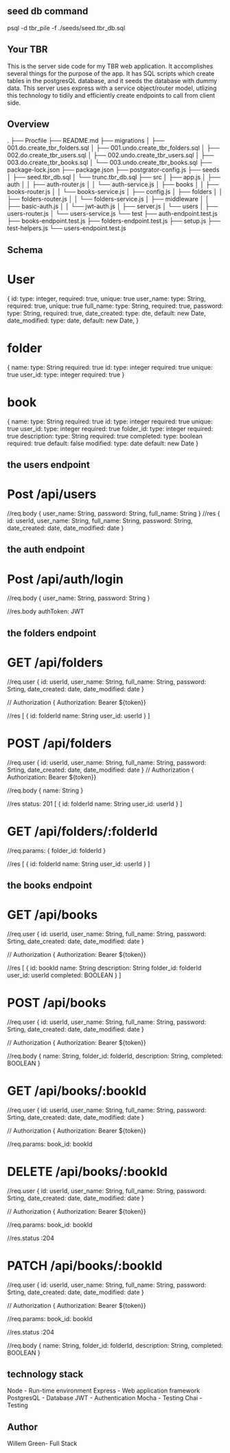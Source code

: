 
## seed db command
psql -d tbr_pile -f ./seeds/seed.tbr_db.sql

## Your TBR
This is the server side code for my TBR web application. It accomplishes several things for the purpose of the app. It has SQL scripts which create tables in the postgresQL database, and it seeds the database with dummy data. This server uses express with a service object/router model, utlizing this technology to tidily and efficiently create endpoints to call from client side. 

## Overview

.
├── Procfile
├── README.md
├── migrations
│   ├── 001.do.create_tbr_folders.sql
│   ├── 001.undo.create_tbr_folders.sql
│   ├── 002.do.create_tbr_users.sql
│   ├── 002.undo.create_tbr_users.sql
│   ├── 003.do.create_tbr_books.sql
│   └── 003.undo.create_tbr_books.sql
├── package-lock.json
├── package.json
├── postgrator-config.js
├── seeds
│   ├── seed.tbr_db.sql
│   └── trunc.tbr_db.sql
├── src
│   ├── app.js
│   ├── auth
│   │   ├── auth-router.js
│   │   └── auth-service.js
│   ├── books
│   │   ├── books-router.js
│   │   └── books-service.js
│   ├── config.js
│   ├── folders
│   │   ├── folders-router.js
│   │   └── folders-service.js
│   ├── middleware
│   │   ├── basic-auth.js
│   │   └── jwt-auth.js
│   ├── server.js
│   └── users
│       ├── users-router.js
│       └── users-service.js
└── test
    ├── auth-endpoint.test.js
    ├── books-endpoint.test.js
    ├── folders-endpoint.test.js
    ├── setup.js
    ├── test-helpers.js
    └── users-endpoint.test.js

## Schema

# User

{
    id: 
        type: integer,
        required: true,
        unique: true
    user_name: 
        type: String,
        required: true,
        unique: true
    full_name: 
        type: String,
        required: true,
    password: 
        type: String,
        required: true,
    date_created:
        type: dte,
        default: new Date,
    date_modified: 
        type: date,
        default: new Date,
}

# folder

{
    name:
        type: String
        required: true
    id:
        type: integer
        required: true
        unique: true
    user_id:
        type: integer
        required: true
}

# book

{
    name:
        type: String
        required: true
    id:
        type: integer
        required: true
        unique: true
    user_id:
        type: integer
        required: true
    folder_id:
        type: integer
        required: true
    description:
        type: String
        required: true
    completed:
        type: boolean
        required: true
        default: false
    modified:
        type: date
        default: new Date
}

## the users endpoint

# Post /api/users
//req.body
{
  user_name: String,
  password: String,
  full_name: String
}
//res
{
  id: userId,
  user_name: String,
  full_name: String,
  password: String,
  date_created: date,
  date_modified: date
}

## the auth endpoint

# Post /api/auth/login
//req.body
{ user_name: String, password: String }

//res.body
authToken: JWT

## the folders endpoint

# GET /api/folders
//req.user
{
  id: userId,
  user_name: String,
  full_name: String,
  password: Srting,
  date_created: date,
  date_modified: date
}

//  Authorization
{ Authorization: Bearer ${token}}

//res
[
    {
        id: folderId
        name: String
        user_id: userId
    }
]

# POST /api/folders
    
//req.user
{
  id: userId,
  user_name: String,
  full_name: String,
  password: Srting,
  date_created: date,
  date_modified: date
}
//  Authorization
{ Authorization: Bearer ${token}}

//req.body
{
    name: String
}

//res
status: 201
[
    {
        id: folderId
        name: String
        user_id: userId
    }
]

# GET /api/folders/:folderId

//req.params:
{
    folder_id: folderId
}

//res
[
    {
        id: folderId
        name: String
        user_id: userId
    }
]

## the books endpoint

# GET /api/books
//req.user
{
  id: userId,
  user_name: String,
  full_name: String,
  password: Srting,
  date_created: date,
  date_modified: date
}

//  Authorization
{ Authorization: Bearer ${token}}

//res
[
    {
        id: bookId
        name: String
        description: String
        folder_id: folderId
        user_id: userId
        completed: BOOLEAN
    }
]

# POST /api/books
//req.user
{
  id: userId,
  user_name: String,
  full_name: String,
  password: Srting,
  date_created: date,
  date_modified: date
}

//  Authorization
{ Authorization: Bearer ${token}}

//req.body
{ 
    name: String, 
    folder_id: folderId, 
    description: String, 
    completed: BOOLEAN 
}

# GET /api/books/:bookId

//req.user
{
  id: userId,
  user_name: String,
  full_name: String,
  password: Srting,
  date_created: date,
  date_modified: date
}

//  Authorization
{ Authorization: Bearer ${token}}

//req.params:
book_id: bookId

# DELETE /api/books/:bookId
//req.user
{
  id: userId,
  user_name: String,
  full_name: String,
  password: Srting,
  date_created: date,
  date_modified: date
}

//  Authorization
{ Authorization: Bearer ${token}}

//req.params:
book_id: bookId

//res.status
:204

# PATCH /api/books/:bookId

//req.user
{
  id: userId,
  user_name: String,
  full_name: String,
  password: Srting,
  date_created: date,
  date_modified: date
}

//  Authorization
{ Authorization: Bearer ${token}}

//req.params:
book_id: bookId

//res.status
:204

//req.body
{ 
    name: String, 
    folder_id: folderId, 
    description: String, 
    completed: BOOLEAN 
}

## technology stack

Node - Run-time environment
Express - Web application framework
PostgresQL - Database
JWT - Authentication
Mocha - Testing
Chai - Testing

## Author
Willem Green- Full Stack